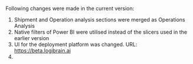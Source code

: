 Following changes were made in the current version:
1. Shipment and Operation analysis sections were merged as Operations Analysis
2. Native filters of Power BI were utilised instead of the slicers used in the earlier version
3. UI for the deployment platform was changed. URL: https://beta.logibrain.ai
4. 
 
